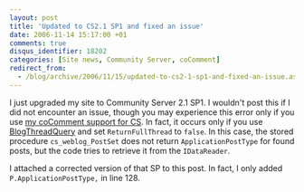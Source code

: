 ```yaml
---
layout: post
title: 'Updated to CS2.1 SP1 and fixed an issue'
date: 2006-11-14 15:17:00 +01
comments: true
disqus_identifier: 18202
categories: [Site news, Community Server, coComment]
redirect_from:
  - /blog/archive/2006/11/15/updated-to-cs2-1-sp1-and-fixed-an-issue.aspx/
---
```


I just upgraded my site to Community Server 2.1 SP1. I wouldn't post this if I did not encounter an issue, though you may experience this error only if you use [my coComment support for CS](/archive/2006/09/19/updated-cocomment-support-for-community-server-2-1/). In fact, it occurs only if you use [BlogThreadQuery](http://code.communityserver.org/?path=CS+Tree%5cCS+2.1%5cBlogs%5cComponents%5cBlogThreadQuery.cs) and set `ReturnFullThread` to `false`. In this case, the stored procedure `cs_weblog_PostSet` does not return `ApplicationPostType` for found posts, but the code tries to retrieve it from the `IDataReader`.

I attached a corrected version of that SP to this post. In fact, I only added `P.ApplicationPostType,` in line 128.

